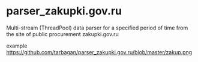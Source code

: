 # parser_zakupki.gov.ru
Multi-stream (ThreadPool) data parser for a specified period of time from the site of public procurement zakupki.gov.ru

example https://github.com/tarbagan/parser_zakupki.gov.ru/blob/master/zakup.png
      
